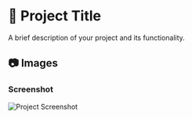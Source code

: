 # 📘 Project Title

A brief description of your project and its functionality.

## 📷 Images

### Screenshot
![Project Screenshot](images/screenshot.png)




